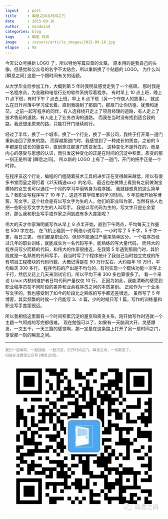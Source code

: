 ```yaml
---
layout    : post
title     : 瞬息之间与时间之门
date      : 2015-09-16
author    : mindwind
categories: blog
tags      : 瞬息 时间
image     : /assets/article_images/2015-09-16.jpg
elapse    : 95
---
```



今天公众号换新 LOGO 了，所以特地写篇应景的文章。
原本用的是我自己的头像，但感觉和公众号的名字不太贴合，所以重新换了个贴题的 LOGO。
为什么叫 [瞬息之间] 这是一个跟时间有关的话题。

从大学毕业后参加工作，大概到第 5 年时我明显感觉走到了一个瓶颈。
那时我是一名程序员，为金融和电信行业的软件系统写着程序。
有时早上 10 点上班，晚上 11 点下班，有时下午 7 点去上班，早上 8 点下班（另一个守夜人的故事）。
就这么在日升月落中学习成长着，直到我碰到了那扇门，那扇门让你彷徨、犹豫和迷茫。
之前一起写程序的同伴，有人选择绕开走上了项目经理的道路，有人走上了技术售前的道路，有人走上了业务咨询的道路。
而我在当时没有找到适合我的路，我还想走原来的路，只能打开门继续前行。

经过了半年，换了一个城市，换了一个行业，换了一家公司，我终于打开第一道门重新走回了原来的路。
而穿越那道门时，我感觉到了一种成长的质变，之前的 5 年都是在成长的量变中，直到穿过那道门质变发生。
这种变化不是外在的，而是内心的感受与思想的认识，而引发这种变化的正是在时间的沉淀中积累，质变的那一刻正是所谓 [瞬息之间]。
所以新的 LOGO 上有了一道门，开门的把手正是一个时钟。

在程序员这个行业，编程的门槛随着技术工具的进步正在变得越来越低，所以有很多书堂而皇之得打着《21天精通xxx》的名号。
最近也在微博上看到有之前做淘宝模特的女生也可以通过一个月的学习华丽转身为程序媛。
我就疑惑真的这么简单么？我职业写程序写了 10 年了，这还不算学校里的学习时间。
5 年前我开始写博客，写文字。这个社会是有以写文字为生的人，他们的职业叫作家，当然有些人也把一些职业写文字为生的人叫写手。
我是以写代码为生的，写文字只是业余爱好，那么我和职业写手或作家之间到底有多大差距呢？

伟大的天才作家海明威写作从早上 8 点半开始，直到下午两点，平均每天工作量在 500 字左右。
在飞机上碰到一个网络小说写手，一小时写了 5 千字，5 千字一更，每日三更。
他们都是职业的，但却不能通过产量来简单区分。一个程序员经过几年的职业训练，就能成长为一名代码写手，能熟练的写大量代码，
而伟大的程序员写少而精的代码，和伟大的作家很接近。在我第 5 年遇到那扇门时，其阶段就是一名熟练的代码写手，
我当时写了个程序统计了我自己当时独立完成的所有项目工程模块的代码行数，大概记得是在 50 万行左右，大约每年 10 万行，平均每天 300 多行。
程序代码的产出是不均匀的，有时实现一个模块功能一次写上千行，然后又花上几天来测试它们，所以平均下来 300 多也算很多了。
看一个采访 Linux 内核树维护者日均代码产量仅仅 10 行。
正因为如此，我能清晰的感受到职业程序员在不同阶段的差异和业余程序员之间的本质差别。
正如作为一个业余写文字的，我也感受到了如今的阶段比之熟练的写手都还差很远，
虽然写了 5 年博客，其实频繁的时候一个月能写 3、4 篇，少的时候只写 1 篇，写作的训练量和职业写手差距很远。

所以我相信这里面有一个时间积累沉淀的量变和质变关系，刚开始写作时连就一个主题一气呵成的写完都很难。
现在勉强可以了，如果有一天脑洞大开，灵感爆发，一文五千，一天三篇的感觉啊，那一定是在这条路上打开了另一扇时间之门，享受那一刻的瞬息之间。


---
<small style="color:gray">我们一起编写、一起描绘、一起沉淀，打开时间之门，瞬息之间，一切都变了。</small>  
<small style="color:gray">扫描关注微信公众号 [瞬息之间]。</small>  
![](/assets/images/qrcode_wechat.jpg)
